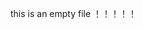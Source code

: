 this is an empty file ！！！！！

<!---
joker-10086-1/joker-10086-1 is a ✨ special ✨ repository because its `README.md` (this file) appears on your GitHub profile.
You can click the Preview link to take a look at your changes.
--->
